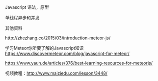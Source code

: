 Javascript 语法，原型

单线程异步和并发

其他资料

http://zhezhang.co/2015/03/introduction-meteor-js/

学习Meteor你所要了解的Javascript知识
https://www.discovermeteor.com/blog/javascript-for-meteor/

https://www.yauh.de/articles/376/best-learning-resources-for-meteorjs/

视频教程：http://www.maiziedu.com/lesson/3448/